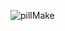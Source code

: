 ![pillMake](https://github.com/poojahooda22/makepill-redesign/assets/91055527/22d24fd2-6624-483c-a331-8d755be63d6a)
